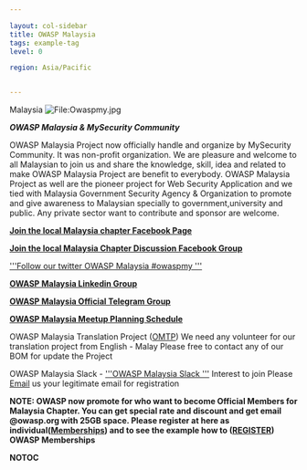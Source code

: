 ```yaml
---

layout: col-sidebar
title: OWASP Malaysia
tags: example-tag
level: 0

region: Asia/Pacific


---
```

<paypal>Malaysia</paypal> ![<File:Owaspmy.jpg>](Owaspmy.jpg
"File:Owaspmy.jpg")

***OWASP Malaysia & MySecurity Community***

OWASP Malaysia Project now officially handle and organize by MySecurity
Community. It was non-profit organization. We are pleasure and welcome
to all Malaysian to join us and share the knowledge, skill, idea and
related to make OWASP Malaysia Project are benefit to everybody. OWASP
Malaysia Project as well are the pioneer project for Web Security
Application and we tied with Malaysia Government Security Agency &
Organization to promote and give awareness to Malaysian specially to
government,university and public. Any private sector want to contribute
and sponsor are welcome.

[**Join the local Malaysia chapter Facebook
Page**](http://www.facebook.com/OWASP.Malaysia)

[**Join the local Malaysia Chapter Discussion Facebook
Group**](https://www.facebook.com/groups/owaspmy/)

['''Follow our twitter OWASP Malaysia \#owaspmy
'''](http://www.twitter.com/owaspmy)

[**OWASP Malaysia Linkedin
Group**](http://http://www.linkedin.com/groups?mostPopular=&gid=3605996)

[**OWASP Malaysia Official Telegram
Group**](https://telegram.me/joinchat/Cbi6Nzx6zuP9b1i7hCh9nA)

[**OWASP Malaysia Meetup Planning
Schedule**](https://spreadsheets.google.com/ccc?key=0AheZPLJPYa-_dEl4SXRkOTVmX2RFaXRyS1ZQTU9aaHc&hl=en)

OWASP Malaysia Translation Project ([OMTP](http://www.owasp.my)) We need
any volunteer for our translation project from English - Malay Please
free to contact any of our BOM for update the Project

OWASP Malaysia Slack - ['''OWASP Malaysia Slack
'''](http://owaspmy.slack.com) Interest to join Please
[Email](mailto:fazli@owasp.org) us your legitimate email for
registration

**NOTE: OWASP now promote for who want to become Official Members for
Malaysia Chapter. You can get special rate and discount and get email
@owasp.org with 25GB space. Please register at here as
individual([Memberships](https://www.owasp.org/index.php/Membership))
and to see the example how to
([REGISTER](http://blog.e1.my/2011/07/owasp-malaysia-membership-promotion.html))
OWASP Memberships**

__NOTOC__

